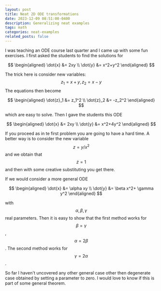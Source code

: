 ```yaml
---
layout: post
title: Neat 2D ODE transformations
date: 2023-12-09 08:51:00-0400
description: Generalizing neat examples
tags: math
categories: neat-examples
related_posts: false
---
```


I was teaching an ODE course last quarter and I came up with some fun exercises. I first asked the students to find the solutions for

$$
\begin{aligned}
\dot{x} &= 2xy \\
\dot{y} &= x^2+y^2
\end{aligned}  
$$

The trick here is consider new variables: $$ z_1 = x+y, z_2=x-y $$ The equations then become 

$$
\begin{aligned}
\dot{z}_1 &= z_1^2 \\
\dot{z}_2 &= -z_2^2
\end{aligned}  
$$

which are easy to solve. Then I gave the students this ODE

$$
\begin{aligned}
\dot{x} &= 2xy \\
\dot{y} &= x^2+4y^2
\end{aligned}  
$$

If you proceed as in te first problem you are going to have a hard time. A better way is to consider the new variable $$ z = y/x^2 $$ and we obtain that $$ \dot{z} =  1 $$ and then with some creative substituting you get there.

If we would consider a more general ODE

$$
\begin{aligned}
\dot{x} &=  \alpha xy \\
\dot{y} &= \beta x^2+ \gamma y^2
\end{aligned}  
$$

with $$ \alpha, \beta, \gamma $$ real parameters. Then it is easy to show that the first method works for  $$ \beta = \gamma $$ , $$ \alpha= 2 \beta $$. The second method works for $$ \gamma = 2 \alpha $$.

So far I haven't uncovered any other general case other then degenerate case obtained by setting a parameter to zero. I would love to know if this is part of some general theorem.

